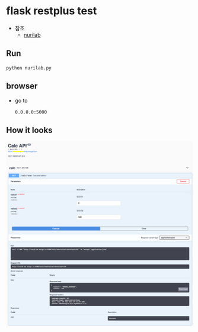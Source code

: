 # flask restplus test

* 참조
  * [nurilab](https://nurilab.github.io/2020/04/19/we_do_swagger/)


## Run

```console
python nurilab.py
```

## browser

* go to
    ```
    0.0.0.0:5000
    ```

## How it looks

![wallpaper](wallpaper.png)